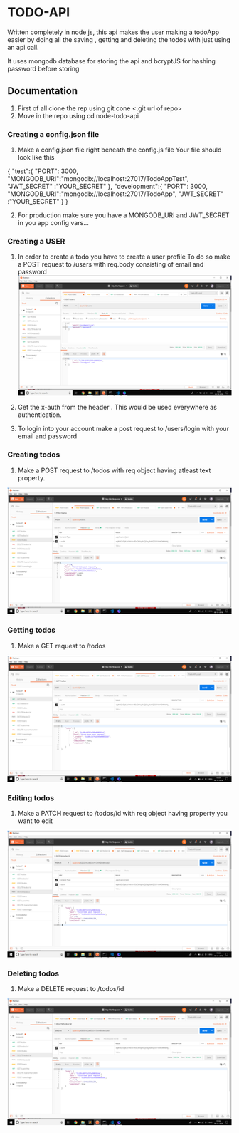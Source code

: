 # TODO-API 
 Written completely in node js, this api makes the user making a todoApp easier by doing all the saving , getting and deleting the todos with just using an api call.

It uses mongodb database for storing the api and bcryptJS for hashing password before storing 


## Documentation
  
  1. First of all clone the rep using git cone <.git url of repo>
  2. Move in the repo using cd node-todo-api

### Creating a config.json file
  1. Make a config.json file right beneath the config.js file
  Your file should look like this

  {
	"test":{
     "PORT": 3000,
     "MONGODB_URI":"mongodb://localhost:27017/TodoAppTest",
     "JWT_SECRET" :"YOUR_SECRET"
	},
	"development":{
     "PORT": 3000,
     "MONGODB_URI":"mongodb://localhost:27017/TodoApp",
     "JWT_SECRET" :"YOUR_SECRET"
	}
}


2. For production make sure you have a MONGODB_URI and JWT_SECRET in you app config vars...

### Creating a USER
1. In order to create a todo you have to create a user profile 
  To do so make a POST request to /users with req.body consisting of email and password 
  ![POST USER](./img/post_user.png)


2. Get the x-auth from the header . This would be used everywhere  as authentication.
 

3.  To login into your account make a post request to /users/login with your email and password

### Creating todos 

1.  Make a POST request to /todos with req object having atleast text property.

![POST TODOS](./img/post_todos.png)

### Getting todos 

1.  Make a GET request to /todos 

![GET TODOS](./img/get_todos.png)

### Editing todos 

1.  Make a PATCH request to /todos/id with req object having property you want to edit

![PATCH TODOS](./img/patch_todo.png)


### Deleting todos 

1.  Make a DELETE request to /todos/id 

![DELETE TODOS](./img/delete_todo.png)